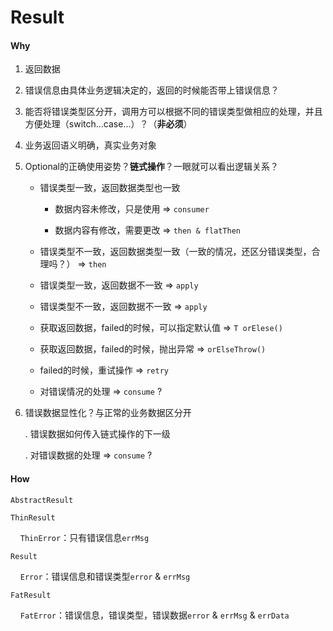 # Result

#### Why

1. 返回数据

2. 错误信息由具体业务逻辑决定的，返回的时候能否带上错误信息？

3. 能否将错误类型区分开，调用方可以根据不同的错误类型做相应的处理，并且方便处理（switch...case...）？（**非必须**）

4. 业务返回语义明确，真实业务对象

5. Optional的正确使用姿势？**链式操作**？一眼就可以看出逻辑关系？
   
   - 错误类型一致，返回数据类型也一致
     
     - 数据内容未修改，只是使用 ⇒ `consumer`
     
     - 数据内容有修改，需要更改 ⇒ `then & flatThen`
   
   - 错误类型不一致，返回数据类型一致（一致的情况，还区分错误类型，合理吗？） ⇒  `then`
   
   - 错误类型一致，返回数据不一致 &rArr; `apply`
   
   - 错误类型不一致，返回数据不一致 &rArr; `apply`
   
   - 获取返回数据，failed的时候，可以指定默认值 ⇒ `T orElese()`
   
   - 获取返回数据，failed的时候，抛出异常 ⇒ `orElseThrow()`
   
   - failed的时候，重试操作 ⇒ `retry`
   
   - 对错误情况的处理 ⇒ `consume` ?

6. 错误数据显性化？与正常的业务数据区分开
   
   . 错误数据如何传入链式操作的下一级
   
   . 对错误数据的处理 ⇒ `consume` ?

#### How

`AbstractResult`

`ThinResult`

    `ThinError`：只有错误信息`errMsg`

`Result`

    `Error`：错误信息和错误类型`error` & `errMsg`

`FatResult`

    `FatError`：错误信息，错误类型，错误数据`error` & `errMsg` & `errData`
